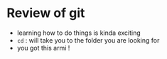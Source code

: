 # Review of git

- learning how to do things is kinda exciting 
- `cd` : will take you to the folder you are looking for 
- you got this armi !
